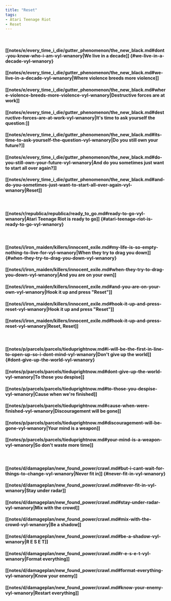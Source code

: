 ```yaml
---
title: "Reset"
tags:
- Atari Teenage Riot
- Reset
---
```

&nbsp;
#### [[notes/e/every_time_i_die/gutter_phenomenon/the_new_black.md#dont-you-know-who-i-am-vyl-wnanory|We live in a decade]] {#we-live-in-a-decade-vyl-wnanory}
#### [[notes/e/every_time_i_die/gutter_phenomenon/the_new_black.md#we-live-in-a-decade-vyl-wnanory|Where violence breeds more violence]]
#### [[notes/e/every_time_i_die/gutter_phenomenon/the_new_black.md#where-violence-breeds-more-violence-vyl-wnanory|Destructive forces are at work]]
#### [[notes/e/every_time_i_die/gutter_phenomenon/the_new_black.md#destructive-forces-are-at-work-vyl-wnanory|It's time to ask yourself the question:]]
#### [[notes/e/every_time_i_die/gutter_phenomenon/the_new_black.md#its-time-to-ask-yourself-the-question-vyl-wnanory|Do you still own your future?]]
#### [[notes/e/every_time_i_die/gutter_phenomenon/the_new_black.md#do-you-still-own-your-future-vyl-wnanory|And do you sometimes just want to start all over again?]]
#### [[notes/e/every_time_i_die/gutter_phenomenon/the_new_black.md#and-do-you-sometimes-just-want-to-start-all-over-again-vyl-wnanory|Reset]]
&nbsp;
#### [[notes/r/republica/republica/ready_to_go.md#ready-to-go-vyl-wnanory|Atari Teenage Riot is ready to go]] {#atari-teenage-riot-is-ready-to-go-vyl-wnanory}
&nbsp;
#### [[notes/i/iron_maiden/killers/innocent_exile.md#my-life-is-so-empty-nothing-to-live-for-vyl-wnanory|When they try to drag you down]] {#when-they-try-to-drag-you-down-vyl-wnanory}
#### [[notes/i/iron_maiden/killers/innocent_exile.md#when-they-try-to-drag-you-down-vyl-wnanory|And you are on your own]]
#### [[notes/i/iron_maiden/killers/innocent_exile.md#and-you-are-on-your-own-vyl-wnanory|Hook it up and press "Reset"]]
#### [[notes/i/iron_maiden/killers/innocent_exile.md#hook-it-up-and-press-reset-vyl-wnanory|Hook it up and press "Reset"]]
#### [[notes/i/iron_maiden/killers/innocent_exile.md#hook-it-up-and-press-reset-vyl-wnanory|Reset, Reset]]
&nbsp;
#### [[notes/p/parcels/parcels/tieduprightnow.md#i-will-be-the-first-in-line-to-open-up-so-i-dont-mind-vyl-wnanory|Don't give up the world]] {#dont-give-up-the-world-vyl-wnanory}
#### [[notes/p/parcels/parcels/tieduprightnow.md#dont-give-up-the-world-vyl-wnanory|To those you despise]]
#### [[notes/p/parcels/parcels/tieduprightnow.md#to-those-you-despise-vyl-wnanory|Cause when we're finished]]
#### [[notes/p/parcels/parcels/tieduprightnow.md#cause-when-were-finished-vyl-wnanory|Discouragement will be gone]]
#### [[notes/p/parcels/parcels/tieduprightnow.md#discouragement-will-be-gone-vyl-wnanory|Your mind is a weapon]]
#### [[notes/p/parcels/parcels/tieduprightnow.md#your-mind-is-a-weapon-vyl-wnanory|So don't waste more time]]
&nbsp;
#### [[notes/d/damageplan/new_found_power/crawl.md#but-i-cant-wait-for-things-to-change-vyl-wnanory|Never fit in]] {#never-fit-in-vyl-wnanory}
#### [[notes/d/damageplan/new_found_power/crawl.md#never-fit-in-vyl-wnanory|Stay under radar]]
#### [[notes/d/damageplan/new_found_power/crawl.md#stay-under-radar-vyl-wnanory|Mix with the crowd]]
#### [[notes/d/damageplan/new_found_power/crawl.md#mix-with-the-crowd-vyl-wnanory|Be a shadow]]
#### [[notes/d/damageplan/new_found_power/crawl.md#be-a-shadow-vyl-wnanory|R E S E T]]
#### [[notes/d/damageplan/new_found_power/crawl.md#r-e-s-e-t-vyl-wnanory|Format everything]]
#### [[notes/d/damageplan/new_found_power/crawl.md#format-everything-vyl-wnanory|Know your enemy]]
#### [[notes/d/damageplan/new_found_power/crawl.md#know-your-enemy-vyl-wnanory|Restart everything]]
